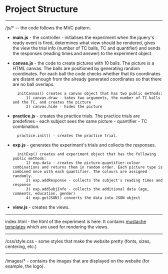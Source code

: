 Project Structure
=================

---

/js/* -- the code follows the MVC pattern.


* **main.js** - the controller - initialises the experiment when the jquery's ready event is fired, determines what view should be rendered, gives the view the trial info (number of TC balls, TC and quantifier) and sends the responses (reading times and answer) to the experiment object.

* **canvas.js** - the code to create pictures with 10 balls. The picture is a HTML canvas. The balls are positioned by generating random coordinates. For each ball the code checks whether that its coordinates are distant enough from the already generated coordinates so that there are no ball overlaps.

		initCanvas() creates a canvas object that has two public methods:
			1) canvas.draw - takes two arguments, the number of TC balls and the TC, and creates the picture
			2) canvas.hide - hides the picture


* **practice.js** - creates the practice trials. The practice trials are predefines - each subject sees the same picture - quantifier - TC combination.

		practice.init() - creates the practice trial.


* **exp.js** - generates the experiment's trials and collects the responses.

		initExp() creates and experiment object that has the following public methods:
			1) exp.data	- creates the picture-quantifier-colour combinations and returns them in random order. Each picture type is combined once with each quantifier. The colours are assigned randomly.
			2) exp.addResponse - collects the subject's reading times and response
			3) exp.addSubjInfo - collects the additional data (age, comments, education, gender)
			4) exp.getJSON() converts the data into JSON object

* **view.js** - creates the views.

---

index.html - the html of the experiment is here. It contains [mustache templates](https://github.com/janl/mustache.js) which are used for rendering the views.

---

/css/style.css - some styles that make the website pretty (fonts, sizes, centering, etc.)

---

/images/* - contains the images that are displayed on the website (for example, the logo).
